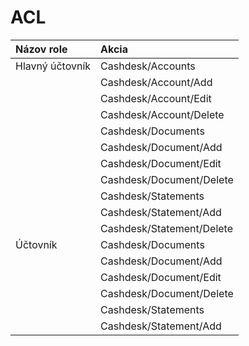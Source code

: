 # ACL

| Názov role      | Akcia                     |
| :-------------- | :------------------------ |
| Hlavný účtovník | Cashdesk/Accounts         |
|                 | Cashdesk/Account/Add      |
|                 | Cashdesk/Account/Edit     |
|                 | Cashdesk/Account/Delete   |
|                 | Cashdesk/Documents        |
|                 | Cashdesk/Document/Add     |
|                 | Cashdesk/Document/Edit    |
|                 | Cashdesk/Document/Delete  |
|                 | Cashdesk/Statements       |
|                 | Cashdesk/Statement/Add    |
|                 | Cashdesk/Statement/Delete |
| Účtovník        | Cashdesk/Documents        |
|                 | Cashdesk/Document/Add     |
|                 | Cashdesk/Document/Edit    |
|                 | Cashdesk/Document/Delete  |
|                 | Cashdesk/Statements       |
|                 | Cashdesk/Statement/Add    |
